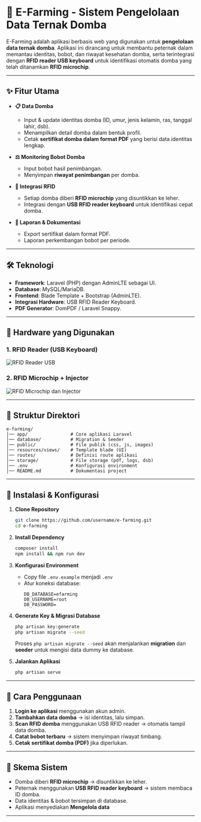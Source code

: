 # 🐑 E-Farming - Sistem Pengelolaan Data Ternak Domba

E-Farming adalah aplikasi berbasis web yang digunakan untuk **pengelolaan data ternak domba**. Aplikasi ini dirancang untuk membantu peternak dalam memantau identitas, bobot, dan riwayat kesehatan domba, serta terintegrasi dengan **RFID reader USB keyboard** untuk identifikasi otomatis domba yang telah ditanamkan **RFID microchip**.

---

## ✨ Fitur Utama

-   **📋 Data Domba**

    -   Input & update identitas domba (ID, umur, jenis kelamin, ras, tanggal lahir, dsb).
    -   Menampilkan detail domba dalam bentuk profil.
    -   Cetak **sertifikat domba dalam format PDF** yang berisi data identitas lengkap.

-   **⚖️ Monitoring Bobot Domba**

    -   Input bobot hasil penimbangan.
    -   Menyimpan **riwayat penimbangan** per domba.

-   **🔖 Integrasi RFID**

    -   Setiap domba diberi **RFID microchip** yang disuntikkan ke leher.
    -   Integrasi dengan **USB RFID reader keyboard** untuk identifikasi cepat domba.

-   **📑 Laporan & Dokumentasi**
    -   Export sertifikat dalam format PDF.
    -   Laporan perkembangan bobot per periode.

---

## 🛠️ Teknologi

-   **Framework**: Laravel (PHP) dengan AdminLTE sebagai UI.
-   **Database**: MySQL/MariaDB.
-   **Frontend**: Blade Template + Bootstrap (AdminLTE).
-   **Integrasi Hardware**: USB RFID Reader Keyboard.
-   **PDF Generator**: DomPDF / Laravel Snappy.

---

## 📸 Hardware yang Digunakan

### 1. RFID Reader (USB Keyboard)

![RFID Reader USB](51ubXYwkRxL.jpg)

### 2. RFID Microchip + Injector

![RFID Microchip dan Injector](RFID-Tag-Tracking-Microchips-Implant-For-Animal.jpg.webp)

---

## 📂 Struktur Direktori

```
e-farming/
│── app/                # Core aplikasi Laravel
│── database/           # Migration & Seeder
│── public/             # File publik (css, js, images)
│── resources/views/    # Template blade (UI)
│── routes/             # Definisi route aplikasi
│── storage/            # File storage (pdf, logs, dsb)
│── .env                # Konfigurasi environment
│── README.md           # Dokumentasi project
```

---

## 🚀 Instalasi & Konfigurasi

1. **Clone Repository**

    ```bash
    git clone https://github.com/username/e-farming.git
    cd e-farming
    ```

2. **Install Dependency**

    ```bash
    composer install
    npm install && npm run dev
    ```

3. **Konfigurasi Environment**

    - Copy file `.env.example` menjadi `.env`
    - Atur koneksi database:
        ```
        DB_DATABASE=efarming
        DB_USERNAME=root
        DB_PASSWORD=
        ```

4. **Generate Key & Migrasi Database**

    ```bash
    php artisan key:generate
    php artisan migrate --seed
    ```

    Proses `php artisan migrate --seed` akan menjalankan **migration** dan **seeder** untuk mengisi data dummy ke database.

5. **Jalankan Aplikasi**
    ```bash
    php artisan serve
    ```

---

## 📖 Cara Penggunaan

1. **Login ke aplikasi** menggunakan akun admin.
2. **Tambahkan data domba** → isi identitas, lalu simpan.
3. **Scan RFID domba** menggunakan USB RFID reader → otomatis tampil data domba.
4. **Catat bobot terbaru** → sistem menyimpan riwayat timbang.
5. **Cetak sertifikat domba (PDF)** jika diperlukan.

---

## 🐑 Skema Sistem

-   Domba diberi **RFID microchip** → disuntikkan ke leher.
-   Peternak menggunakan **USB RFID reader keyboard** → sistem membaca ID domba.
-   Data identitas & bobot tersimpan di database.
-   Aplikasi menyediakan **Mengelola data**

---
